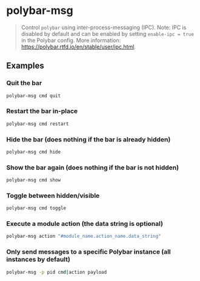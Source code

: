# polybar-msg

> Control `polybar` using inter-process-messaging (IPC). Note: IPC is disabled by default and can be enabled by setting `enable-ipc = true` in the Polybar config. More information: <https://polybar.rtfd.io/en/stable/user/ipc.html>.

## Examples

### Quit the bar

```bash
polybar-msg cmd quit
```

### Restart the bar in-place

```bash
polybar-msg cmd restart
```

### Hide the bar (does nothing if the bar is already hidden)

```bash
polybar-msg cmd hide
```

### Show the bar again (does nothing if the bar is not hidden)

```bash
polybar-msg cmd show
```

### Toggle between hidden/visible

```bash
polybar-msg cmd toggle
```

### Execute a module action (the data string is optional)

```bash
polybar-msg action "#module_name.action_name.data_string"
```

### Only send messages to a specific Polybar instance (all instances by default)

```bash
polybar-msg -p pid cmd|action payload
```
